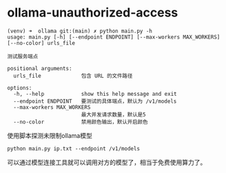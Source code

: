 # ollama-unauthorized-access

```
(venv) ➜  ollama git:(main) ✗ python main.py -h       
usage: main.py [-h] [--endpoint ENDPOINT] [--max-workers MAX_WORKERS] [--no-color] urls_file

测试服务端点

positional arguments:
  urls_file             包含 URL 的文件路径

options:
  -h, --help            show this help message and exit
  --endpoint ENDPOINT   要测试的具体端点，默认为 /v1/models
  --max-workers MAX_WORKERS
                        最大并发请求数量，默认是5
  --no-color            禁用颜色输出，默认开启颜色

  ```


使用脚本探测未限制ollama模型
  ```
python main.py ip.txt --endpoint /v1/models
  ```

可以通过模型连接工具就可以调用对方的模型了，相当于免费使用算力了。

  
